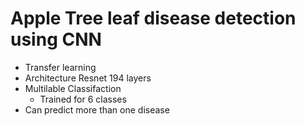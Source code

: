 # Apple Tree leaf disease detection using CNN
- Transfer learning 
- Architecture Resnet 194 layers 
- Multilable Classifaction 
  - Trained for 6 classes 
- Can predict more than one disease 
